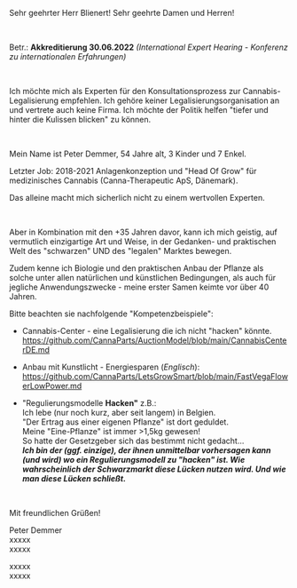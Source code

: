 Sehr geehrter Herr Blienert!
Sehr geehrte Damen und Herren!  

<br>

Betr.: **Akkreditierung 30.06.2022** *(International Expert Hearing - Konferenz zu internationalen Erfahrungen)*

<br>

Ich möchte mich als Experten für den Konsultationsprozess zur Cannabis-Legalisierung empfehlen.
Ich gehöre keiner Legalisierungsorganisation an und vertrete auch keine Firma. Ich möchte der Politik helfen "tiefer und hinter die Kulissen blicken" zu können. 

<br>

Mein Name ist Peter Demmer, 54 Jahre alt, 3 Kinder und 7 Enkel.

Letzter Job: 2018-2021 Anlagenkonzeption und "Head Of Grow" für medizinisches Cannabis (Canna-Therapeutic ApS, Dänemark).

Das alleine macht mich sicherlich nicht zu einem wertvollen Experten. 

<br>

Aber in Kombination mit den +35 Jahren davor, kann ich mich geistig, auf vermutlich einzigartige Art und Weise, in der Gedanken- und praktischen Welt des "schwarzen" UND des "legalen" Marktes bewegen. 

Zudem kenne ich Biologie und den praktischen Anbau der Pflanze als solche unter allen natürlichen und künstlichen Bedingungen, als auch
für jegliche Anwendungszwecke - meine erster Samen keimte vor über 40 Jahren.

Bitte beachten sie nachfolgende "Kompetenzbeispiele":

- Cannabis-Center - eine Legalisierung die ich nicht "hacken" könnte.
https://github.com/CannaParts/AuctionModel/blob/main/CannabisCenterDE.md


- Anbau mit Kunstlicht - Energiesparen (*Englisch*):
https://github.com/CannaParts/LetsGrowSmart/blob/main/FastVegaFlowerLowPower.md

- "Regulierungsmodelle **Hacken"** z.B.:  
Ich lebe (nur noch kurz, aber seit langem) in Belgien.  
"Der Ertrag aus einer eigenen Pflanze" ist dort geduldet.  
Meine "Eine-Pflanze" ist immer >1,5kg gewesen!  
So hatte der Gesetzgeber sich das bestimmt nicht gedacht...  
***Ich bin der (ggf. einzige), der ihnen unmittelbar vorhersagen kann (und wird) wo ein Regulierungsmodell zu "hacken" ist. Wie
wahrscheinlich der Schwarzmarkt diese Lücken nutzen wird. Und wie man diese Lücken schließt.***

<br>

Mit freundlichen Grüßen!

Peter Demmer  
xxxxx  
xxxxx

xxxxx  
xxxxx